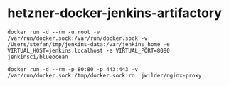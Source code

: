 # hetzner-docker-jenkins-artifactory

```
docker run -d --rm -u root -v /var/run/docker.sock:/var/run/docker.sock -v /Users/stefan/tmp/jenkins-data:/var/jenkins_home -e VIRTUAL_HOST=jenkins.localhost -e VIRTUAL_PORT=8080 jenkinsci/blueocean
```

```
docker run -d --rm -p 80:80 -p 443:443 -v /var/run/docker.sock:/tmp/docker.sock:ro  jwilder/nginx-proxy
```

